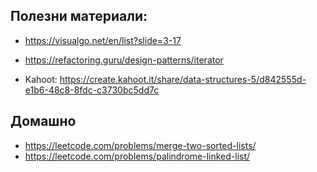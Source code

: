 
## Полезни материали: 

* https://visualgo.net/en/list?slide=3-17
* https://refactoring.guru/design-patterns/iterator

* Kahoot: https://create.kahoot.it/share/data-structures-5/d842555d-e1b6-48c8-8fdc-c3730bc5dd7c

 

## Домашно  
* https://leetcode.com/problems/merge-two-sorted-lists/
* https://leetcode.com/problems/palindrome-linked-list/
